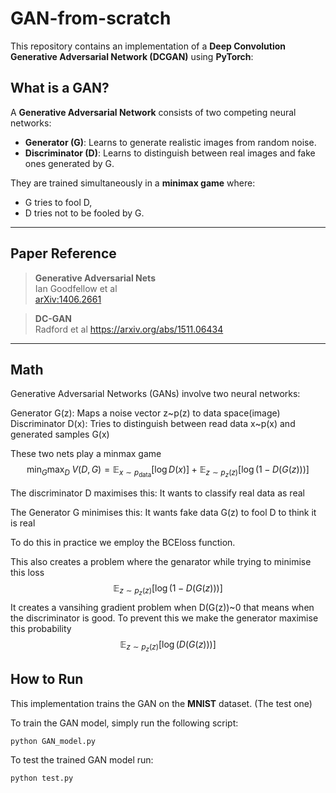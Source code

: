 # GAN-from-scratch

This repository contains an implementation of a **Deep Convolution Generative Adversarial Network (DCGAN)** using **PyTorch**:
## What is a GAN?

A **Generative Adversarial Network** consists of two competing neural networks:

- **Generator (G)**: Learns to generate realistic images from random noise.
- **Discriminator (D)**: Learns to distinguish between real images and fake ones generated by G.

They are trained simultaneously in a **minimax game** where:
- G tries to fool D,
- D tries not to be fooled by G.

---

## Paper Reference

> **Generative Adversarial Nets**  
> Ian Goodfellow et al  
> [arXiv:1406.2661](https://arxiv.org/pdf/1406.2661)

> **DC-GAN**  
> Radford et al
> https://arxiv.org/abs/1511.06434
---

## Math

Generative Adversarial Networks (GANs) involve two neural networks:

Generator G(z): Maps a noise vector z~p(z) to data space(image)
Discriminator D(x): Tries to distinguish between read data x~p(x) and generated samples G(x)

These two nets play a minmax game
$$
\min_G \max_D \; V(D, G) = \mathbb{E}_{x \sim p_{\text{data}}}[\log D(x)] + \mathbb{E}_{z \sim p_z(z)}[\log(1 - D(G(z)))]
$$

The discriminator D maximises this: It wants to classify real data as real

The Generator G minimises this: It wants fake data G(z) to fool D to think it is real

To do this in practice we employ the BCEloss function.

This also creates a problem where the genarator while trying to minimise this loss $$ \mathbb{E}_{z \sim p_z(z)}[\log(1 - D(G(z)))] $$
It creates a vansihing gradient problem when D(G(z))~0 that means when the discriminator is good.
To prevent this we make the generator maximise this probability
$$ \mathbb{E}_{z \sim p_z(z)}[\log(D(G(z)))] $$




## How to Run

This implementation trains the GAN on the **MNIST** dataset. (The test one)


To train the GAN model, simply run the following script:

```bash
python GAN_model.py
```

To test the trained GAN model run:

```bash
python test.py
```





